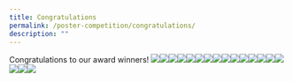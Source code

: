 ```yaml
---
title: Congratulations
permalink: /poster-competition/congratulations/
description: ""
---
```

Congratulations to our award winners! ![](/images/ERMCS%202023/img_0257.jpg)![](/images/ERMCS%202023/img_0258.jpg)![](/images/ERMCS%202023/img_0259.jpg)![](/images/ERMCS%202023/img_0260.jpg)![](/images/ERMCS%202023/img_0261.jpg)![](/images/ERMCS%202023/img_0262.jpg)![](/images/ERMCS%202023/img_0263.jpg)![](/images/ERMCS%202023/img_0264.jpg)![](/images/ERMCS%202023/img_0265.jpg)![](/images/ERMCS%202023/img_0266.jpg)![](/images/ERMCS%202023/img_0267.jpg)![](/images/ERMCS%202023/img_0268.jpg)![](/images/ERMCS%202023/img_0269a.jpg)![](/images/ERMCS%202023/img_0270.jpg)![](/images/ERMCS%202023/img_0271.jpg)![](/images/ERMCS%202023/img_0272.jpg)![](/images/ERMCS%202023/img_0273.jpg)![](/images/ERMCS%202023/img_0274.jpg)

